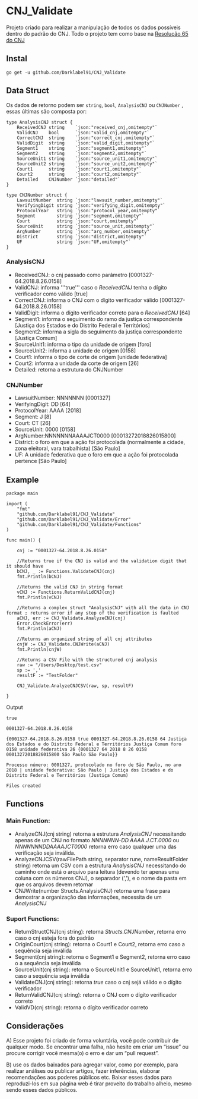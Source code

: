 # CNJ_Validate
Projeto criado para realizar a manipulação de todos os dados possíveis dentro do padrão do CNJ. Todo o projeto tem como base na [Resolução 65 do CNJ](https://atos.cnj.jus.br/files/resolucao_comp_65_16122008_26032019140041.pdf)

## Instal
``` go get -u github.com/Darklabel91/CNJ_Validate ```

## Data Struct
Os dados de retorno podem ser ```string```, ```bool```, ```AnalysisCNJ``` ou ```CNJNumber``` , essas últimas são composta por:

``` 
type AnalysisCNJ struct {
	ReceivedCNJ string    `json:"received_cnj,omitempty"`
	ValidCNJ    bool      `json:"valid_cnj,omitempty"`
	CorrectCNJ  string    `json:"correct_cnj,omitempty"`
	ValidDigit  string    `json:"valid_digit,omitempty"`
	Segment1    string    `json:"segment1,omitempty"`
	Segment2    string    `json:"segment2,omitempty"`
	SourceUnit1 string    `json:"source_unit1,omitempty"`
	SourceUnit2 string    `json:"source_unit2,omitempty"`
	Court1      string    `json:"court1,omitempty"`
	Court2      string    `json:"court2,omitempty"`
	Detailed    CNJNumber `json:"detailed"`
}

type CNJNumber struct {
	LawsuitNumber  string `json:"lawsuit_number,omitempty"`
	VerifyingDigit string `json:"verifying_digit,omitempty"`
	ProtocolYear   string `json:"protocol_year,omitempty"`
	Segment        string `json:"segment,omitempty"`
	Court          string `json:"court,omitempty"`
	SourceUnit     string `json:"source_unit,omitempty"`
	ArgNumber      string `json:"arg_number,omitempty"`
	District       string `json:"district,omitempty"`
	UF             string `json:"UF,omitempty"`
}
```
### AnalysisCNJ
- ReceivedCNJ: o cnj passado como parâmetro [0001327-64.2018.8.26.0158]
- ValidCNJ: informa '''true''' caso o *ReceivedCNJ* tenha o dígito verificador como válido [true]
- CorrectCNJ: informa o CNJ com o dígito verificador válido [0001327-64.2018.8.26.0158]
- ValidDigit: informa o dígito verificador correto para o *ReceivedCNJ* [64]
- Segment1: informa o seguimento do ramo da justiça correspondente [Justiça dos Estados e do Distrito Federal e Territórios]
- Segment2: informa a sigla do seguimento da justiça correspondente [Justiça Comum]
- SourceUnit1: informa o tipo da unidade de origem [foro]
- SourceUnit2: informa a unidade de origem [0158]
- Court1: informa o tipo de corte de origem [unidade federativa]
- Court2: informa a unidade da corte de origem [26]
- Detailed: retorna a estrutura do CNJNumber

### CNJNumber
- LawsuitNumber: NNNNNNN [0001327]
- VerifyingDigit: DD [64]
- ProtocolYear: AAAA [2018]
- Segment: J [8]
- Court: CT [26]
- SourceUnit: 0000 [0158]
- ArgNumber:NNNNNNNAAAAJCT0000 [00013272018826015800]
- District: o foro em que a ação foi protocolada (normalmente a cidade, zona eleitoral, vara trabalhista) [São Paulo]
- UF: A unidade federativa que o foro em que a ação foi protocolada pertence [São Paulo] 


## Example

``` 
package main

import (
	"fmt"
	"github.com/Darklabel91/CNJ_Validate"
	"github.com/Darklabel91/CNJ_Validate/Error"
	"github.com/Darklabel91/CNJ_Validate/Functions"
)

func main() {

	cnj := "0001327-64.2018.8.26.0158"

	//Returns true if the CNJ is valid and the validation digit that it should have
	bCNJ, _ := Functions.ValidateCNJ(cnj)
	fmt.Println(bCNJ)

	//Returns the valid CNJ in string format
	vCNJ := Functions.ReturnValidCNJ(cnj)
	fmt.Println(vCNJ)

	//Returns a complex struct "AnalysisCNJ" with all the data in CNJ format ; returns error if any step of the verification is faulted
	aCNJ, err := CNJ_Validate.AnalyzeCNJ(cnj)
	Error.CheckError(err)
	fmt.Println(aCNJ)

	//Returns an organized string of all cnj attributes
	cnjW := CNJ_Validate.CNJWrite(aCNJ)
	fmt.Println(cnjW)

	//Returns a CSV File with the structured cnj analysis
	raw := "/Users/Desktop/test.csv"
	sp := ','
	resultF := "TestFolder"

	CNJ_Validate.AnalyzeCNJCSV(raw, sp, resultF)

}

 ```
 Output
 ``` 
true

0001327-64.2018.8.26.0158

{0001327-64.2018.8.26.0158 true 0001327-64.2018.8.26.0158 64 Justiça dos Estados e do Distrito Federal e Territórios Justiça Comum foro 0158 unidade federativa 26 {0001327 64 2018 8 26 0158 00013272018826015800 São Paulo São Paulo}}

Processo número: 0001327, protocolado no foro de São Paulo, no ano 2018 | unidade federativa: São Paulo | Justiça dos Estados e do Distrito Federal e Territórios (Justiça Comum)

Files created
 ```
 
 ## Functions

### Main Function:
- AnalyzeCNJ(cnj string) retorna a estrutura *AnalysisCNJ* necessitando apenas de um CNJ no formato *NNNNNNN-DD.AAAA.J.CT.0000* ou *NNNNNNNDDAAAAJCT0000* retorna erro caso qualquer uma das verificação seja inválida.
- AnalyzeCNJCSV(rawFilePath string, separator rune, nameResultFolder string) retorna um CSV com a estrutura *AnalysisCNJ* necessitando do caminho onde está o arquivo para leitura (devendo ter apenas uma coluna com os números CNJ), o separador (','), e o nome da pasta em que os arquivos devem retornar
- CNJWrite(number Structs.AnalysisCNJ) retorna uma frase para demostrar a organização das informações, necessita de um *AnalysisCNJ*

### Suport Functions:
- ReturnStructCNJ(cnj string): retorna *Structs.CNJNumber*, retorna erro caso o cnj esteja fora do padrão
- OriginCourt(cnj string): retorna o Court1 e Court2, retorna erro caso a sequência seja inválida
- Segment(cnj string): retorna o Segment1 e Segment2, retorna erro caso o a sequência seja inválida
- SourceUnit(cnj string): retorna o SourceUnit1 e SourceUnit1, retorna erro caso a sequência seja inválida
- ValidateCNJ(cnj string): retorna *true* caso o cnj sejá válido e o dígito verificador
- ReturnValidCNJ(cnj string): retorna o CNJ com o dígito verificador correto
- ValidVD(cnj string): retorna o dígito verificador correto

## Considerações
A) Esse projeto foi criado de forma voluntária, você pode contribuir de qualquer modo. Se encontrar uma falha, não hesite em criar um “issue” ou  procure corrigir você mesma(o) o erro e dar um “pull request”.

B) use os dados baixados para agregar valor, como por exemplo, para realizar análises ou publicar artigos, fazer inferências, elaborar recomendações aos poderes públicos etc. Baixar esses dados para reproduzi-los em sua página web é tirar proveito do trabalho alheio, mesmo sendo esses dados públicos.
